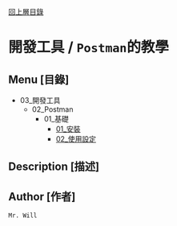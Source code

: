 [回上層目錄](../README.md)

# 開發工具 / `Postman`的教學

## **Menu [目錄]**
+ 03_開發工具
    + 02_Postman
        + 01_基礎
            + [01_安裝](01_基礎/01_安裝.md)
            + [02_使用設定](01_基礎/02_使用設定.md)

## **Description [描述]**


## **Author [作者]**
`Mr. Will`
